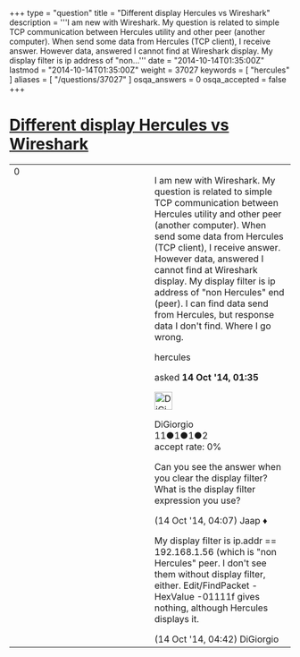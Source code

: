 +++
type = "question"
title = "Different display Hercules vs Wireshark"
description = '''I am new with Wireshark. My question is related to simple TCP communication between Hercules utility and other peer (another computer). When send some data from Hercules (TCP client), I receive answer. However data, answered I cannot find at Wireshark display. My display filter is ip address of &quot;non...'''
date = "2014-10-14T01:35:00Z"
lastmod = "2014-10-14T01:35:00Z"
weight = 37027
keywords = [ "hercules" ]
aliases = [ "/questions/37027" ]
osqa_answers = 0
osqa_accepted = false
+++

<div class="headNormal">

# [Different display Hercules vs Wireshark](/questions/37027/different-display-hercules-vs-wireshark)

</div>

<div id="main-body">

<div id="askform">

<table id="question-table" style="width:100%;"><colgroup><col style="width: 50%" /><col style="width: 50%" /></colgroup><tbody><tr class="odd"><td style="width: 30px; vertical-align: top"><div class="vote-buttons"><div id="post-37027-score" class="post-score" title="current number of votes">0</div><div id="favorite-count" class="favorite-count"></div></div></td><td><div id="item-right"><div class="question-body"><p>I am new with Wireshark. My question is related to simple TCP communication between Hercules utility and other peer (another computer). When send some data from Hercules (TCP client), I receive answer. However data, answered I cannot find at Wireshark display. My display filter is ip address of "non Hercules" end (peer). I can find data send from Hercules, but response data I don't find. Where I go wrong.</p></div><div id="question-tags" class="tags-container tags">hercules</div><div id="question-controls" class="post-controls"></div><div class="post-update-info-container"><div class="post-update-info post-update-info-user"><p>asked <strong>14 Oct '14, 01:35</strong></p><img src="https://secure.gravatar.com/avatar/31b4dfb8befab0e47affe11f17589ad0?s=32&amp;d=identicon&amp;r=g" class="gravatar" width="32" height="32" alt="DiGiorgio&#39;s gravatar image" /><p>DiGiorgio<br />
<span class="score" title="11 reputation points">11</span><span title="1 badges"><span class="badge1">●</span><span class="badgecount">1</span></span><span title="1 badges"><span class="silver">●</span><span class="badgecount">1</span></span><span title="2 badges"><span class="bronze">●</span><span class="badgecount">2</span></span><br />
<span class="accept_rate" title="Rate of the user&#39;s accepted answers">accept rate:</span> <span title="DiGiorgio has no accepted answers">0%</span></p></div></div><div id="comments-container-37027" class="comments-container"><span id="37033"></span><div id="comment-37033" class="comment"><div id="post-37033-score" class="comment-score"></div><div class="comment-text"><p>Can you see the answer when you clear the display filter? What is the display filter expression you use?</p></div><div id="comment-37033-info" class="comment-info"><span class="comment-age">(14 Oct '14, 04:07)</span> Jaap ♦</div></div><span id="37036"></span><div id="comment-37036" class="comment"><div id="post-37036-score" class="comment-score"></div><div class="comment-text"><p>My display filter is ip.addr == 192.168.1.56 (which is "non Hercules" peer. I don't see them without display filter, either. Edit/FindPacket - HexValue -01111f gives nothing, although Hercules displays it.</p></div><div id="comment-37036-info" class="comment-info"><span class="comment-age">(14 Oct '14, 04:42)</span> DiGiorgio</div></div></div><div id="comment-tools-37027" class="comment-tools"></div><div class="clear"></div><div id="comment-37027-form-container" class="comment-form-container"></div><div class="clear"></div></div></td></tr></tbody></table>

</div>

</div>

